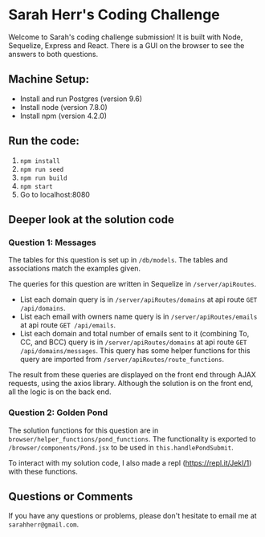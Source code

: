 # Sarah Herr's Coding Challenge
Welcome to Sarah's coding challenge submission! It is built with Node, Sequelize, Express and React. There is a GUI on the browser to see the answers to both questions.

## Machine Setup:
- Install and run Postgres (version 9.6)
- Install node (version 7.8.0)
- Install npm (version 4.2.0)

## Run the code:
1. `npm install`
2. `npm run seed`
3. `npm run build`
4. `npm start`
5. Go to localhost:8080

## Deeper look at the solution code

### Question 1: Messages
The tables for this question is set up in `/db/models`. The tables and associations match the examples given.

The queries for this question are written in Sequelize in `/server/apiRoutes`.
- List each domain query is in `/server/apiRoutes/domains` at api route `GET /api/domains`.
- List each email with owners name query is in `/server/apiRoutes/emails` at api route `GET /api/emails`.
- List each domain and total number of emails sent to it (combining To, CC, and BCC) query is in `/server/apiRoutes/domains` at api route `GET /api/domains/messages`. This query has some helper functions for this query are imported from `/server/apiRoutes/route_functions`.

The result from these queries are displayed on the front end through AJAX requests, using the axios library. Although the solution is on the front end, all the logic is on the back end.

### Question 2: Golden Pond
The solution functions for this question are in `browser/helper_functions/pond_functions`. The functionality is exported to `/browser/components/Pond.jsx` to be used in `this.handlePondSubmit`.

To interact with my solution code, I also made a repl (https://repl.it/JekI/1) with these functions.

## Questions or Comments
If you have any questions or problems, please don't hesitate to email me at `sarahherr@gmail.com`.
